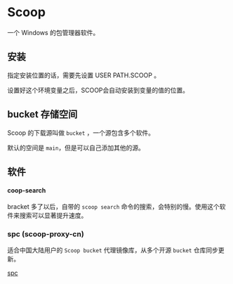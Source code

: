 # Scoop

一个 Windows 的包管理器软件。

## 安装

指定安装位置的话，需要先设置 USER PATH.SCOOP 。

设置好这个环境变量之后，SCOOP会自动安装到变量的值的位置。

## bucket 存储空间

Scoop 的下载源叫做 `bucket` ，一个源包含多个软件。

默认的空间是 `main`，但是可以自己添加其他的源。

## 软件

#### coop-search

bracket 多了以后，自带的 `scoop search` 命令的搜索，会特别的慢。使用这个软件来搜索可以显著提升速度。


### spc (scoop-proxy-cn)

适合中国大陆用户的 `Scoop bucket` 代理镜像库，从多个开源 `bucket` 仓库同步更新。

[spc](https://github.com/lzwme/scoop-proxy-cn)
